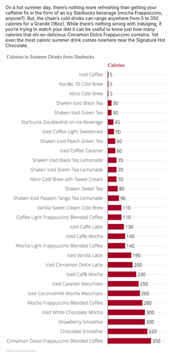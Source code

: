 On a hot summer day, there’s nothing more refreshing than getting your caffeine fix in the form of an icy Starbucks beverage (mocha Frappuccino, anyone?). But, the chain’s cold drinks can range anywhere from 5 to 350 calories for a Grande (16oz). While there’s nothing wrong with indulging, if you’re trying to watch your diet it can be useful to know just how many calories that oh-so-delicious Cinnamon Dolce Frappuccino contains. Yet even the most caloric summer drink comes nowhere near the Signature Hot Chocolate. 

![Alt-Text](Starbucks.png)


